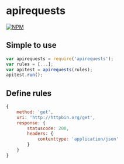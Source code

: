 # apirequests

[![NPM](https://nodei.co/npm/apirequests.png?downloads=true&downloadRank=true&stars=true)](https://nodei.co/npm/apirequests/)

## Simple to use

```javascript
var apirequests = require('apirequests');
var rules = [...];
var apitest = apirequests(rules);
apitest.run();
```

## Define rules

```javascript
{
    method: 'get', 
    uri: 'http://httpbin.org/get',
    response: {
        statuscode: 200,
        headers: {
            contenttype: 'application/json'
        }
    }
}
```